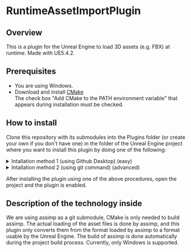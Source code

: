 # RuntimeAssetImportPlugin
## Overview
This is a plugin for the Unreal Engine to load 3D assets (e.g. FBX) at runtime. Made with UE5.4.2.

## Prerequisites
- You are using Windows.
- Download and install [CMake](https://cmake.org/)  
  The check box "Add CMake to the PATH environment variable" that appears during installation must be checked.

## How to install
Clone this repository with its submodules into the Plugins folder (or create your own if you don't have one) in the folder of the Unreal Engine project where you want to install this plugin by doing one of the following:
<details>
<summary>Intallation method 1 (using Github Desktop) (easy)</summary>

1. Launch "Github Desktop" application (if not available, install it first).
2. From the menu, select File > Clone repository...
3. Go to the URL tab.
4. Enter the URL of this Github repository in "URL or username/repository", select the Plugins folder of the project where you want to install this plugin in "Local path", and press Clone.
</details>

<details>
<summary>Intallation method 2 (using git command) (advanced)</summary>

1. If git is not installed, please install it.
2. In the Plugins folder of the project where you want to install this plug-in, start a command prompt.
3. Execute  
   ```
   git clone --recursive URL`
   ```
   Put the URL of this repository in the URL field.
</details>

After installing the plugin using one of the above procedures, open the project and the plugin is enabled.

## Description of the technology inside
We are using assimp as a git submodule, CMake is only needed to build assimp. The actual loading of the asset files is done by assimp, and this plugin only converts them from the format loaded by assimp to a format usable by the Unreal Engine. The build of assimp is done automatically during the project build process. Currently, only Windows is supported.

